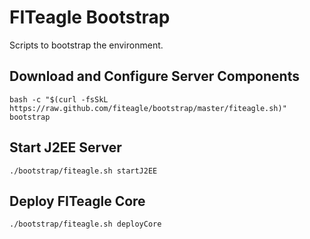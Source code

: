 # FITeagle Bootstrap

Scripts to bootstrap the environment.

## Download and Configure Server Components
```
bash -c "$(curl -fsSkL https://raw.github.com/fiteagle/bootstrap/master/fiteagle.sh)" bootstrap
```

## Start J2EE Server
```
./bootstrap/fiteagle.sh startJ2EE
```

## Deploy FITeagle Core
```
./bootstrap/fiteagle.sh deployCore
```
